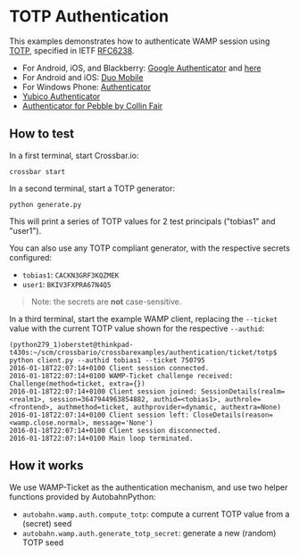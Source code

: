 # TOTP Authentication

This examples demonstrates how to authenticate WAMP session using [TOTP](https://en.wikipedia.org/wiki/Time-based_One-time_Password_Algorithm), specified in IETF [RFC6238](https://tools.ietf.org/html/rfc6238).

* For Android, iOS, and Blackberry: [Google Authenticator](https://support.google.com/accounts/answer/1066447?hl=en) and [here](https://play.google.com/store/apps/details?id=com.google.android.apps.authenticator2)
* For Android and iOS: [Duo Mobile](http://guide.duosecurity.com/third-party-accounts)
* For Windows Phone: [Authenticator](https://www.microsoft.com/en-US/store/apps/Authenticator/9WZDNCRFJ3RJ)
* [Yubico Authenticator](https://play.google.com/store/apps/details?id=com.yubico.yubioath)
* [Authenticator for Pebble by Collin Fair](https://github.com/cpfair/pTOTP)

## How to test

In a first terminal, start Crossbar.io:

```console
crossbar start
```

In a second terminal, start a TOTP generator:

```console
python generate.py
```

This will print a series of TOTP values for 2 test principals ("tobias1" and "user1").

You can also use any TOTP compliant generator, with the respective secrets configured:

* `tobias1`: `CACKN3GRF3KQZMEK`
* `user1`: `BKIV3FXPRA67N4Q5`

> Note: the secrets are **not** case-sensitive.

In a third terminal, start the example WAMP client, replacing the `--ticket` value with the current TOTP value shown for the respective `--authid`:

```console
(python279_1)oberstet@thinkpad-t430s:~/scm/crossbario/crossbarexamples/authentication/ticket/totp$ python client.py --authid tobias1 --ticket 750795
2016-01-18T22:07:14+0100 Client session connected.
2016-01-18T22:07:14+0100 WAMP-Ticket challenge received: Challenge(method=ticket, extra={})
2016-01-18T22:07:14+0100 Client session joined: SessionDetails(realm=<realm1>, session=3647944963854882, authid=<tobias1>, authrole=<frontend>, authmethod=ticket, authprovider=dynamic, authextra=None)
2016-01-18T22:07:14+0100 Client session left: CloseDetails(reason=<wamp.close.normal>, message='None')
2016-01-18T22:07:14+0100 Client session disconnected.
2016-01-18T22:07:14+0100 Main loop terminated.
```

## How it works

We use WAMP-Ticket as the authentication mechanism, and use two helper functions provided by AutobahnPython:

* `autobahn.wamp.auth.compute_totp`: compute a current TOTP value from a (secret) seed
* `autobahn.wamp.auth.generate_totp_secret`: generate a new (random) TOTP seed
